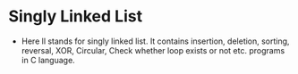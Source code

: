 # Singly Linked List
- Here ll stands for singly linked list. It contains insertion, deletion, sorting, reversal, XOR, Circular, Check whether loop exists or not etc. programs in C language.
